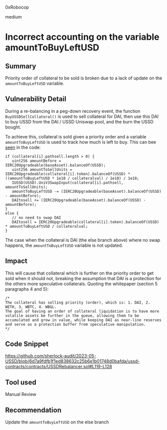 0xRobocop

medium

# Incorrect accounting on the variable amountToBuyLeftUSD

## Summary

Priority order of collateral to be sold is broken due to a lack of update on the `amountToBuyLeftUSD` variable.

## Vulnerability Detail

During a re-balancing in a peg-down recovery event, the function `BuyUSSDSellCollateral()` is used to sell collateral for DAI, then use this DAI to buy USSD from the DAI / USSD Uniswap pool, and the burn the USSD bought.

To achieve this, collateral is sold given a priority order and a variable `amountToBuyLeftUSD` is used to track how much is left to buy. This can bee [seen](https://github.com/sherlock-audit/2023-05-USSD/blob/6d7a9fdfb1f1ed838632c25b6e1b01748d0bafda/ussd-contracts/contracts/USSDRebalancer.sol#L119-L128) in the code:

```solidity
if (collateral[i].pathsell.length > 0) {
   uint256 amountBefore = IERC20Upgradeable(baseAsset).balanceOf(USSD);
   uint256 amountToSellUnits = IERC20Upgradeable(collateral[i].token).balanceOf(USSD) * ((amountToBuyLeftUSD * 1e18 / collateralval) / 1e18) / 1e18;
   IUSSD(USSD).UniV3SwapInput(collateral[i].pathsell, amountToSellUnits);
   amountToBuyLeftUSD -= (IERC20Upgradeable(baseAsset).balanceOf(USSD) - amountBefore);
   DAItosell += (IERC20Upgradeable(baseAsset).balanceOf(USSD) - amountBefore);
} 
else {
   // no need to swap DAI
   DAItosell = IERC20Upgradeable(collateral[i].token).balanceOf(USSD) * amountToBuyLeftUSD / collateralval;
}
```

The case when the collateral is DAI (the else branch above) where no swap happens, the `amountToBuyLeftUSD` variable is not updated. 

## Impact

This will cause that collateral which is further on the priority order to get sold when it should not, breaking the assumption that DAI is a protection for the others more speculative collaterals. Quoting the whitepaper (section 5 paragraphs 4 and 5):

```solidity
/*
The collateral has selling priority (order), which is: 1. DAI, 2. WETH, 3. WBTC, 4. WBGL.
The goal of having an order of collateral liquidation is to have more volatile assets be further in the queue, allowing them to be accumulated and grow in value, while keeping DAI as near-line reserves and serve as a protection buffer from speculative manipulation.
*/
```

## Code Snippet

https://github.com/sherlock-audit/2023-05-USSD/blob/6d7a9fdfb1f1ed838632c25b6e1b01748d0bafda/ussd-contracts/contracts/USSDRebalancer.sol#L119-L128

## Tool used

Manual Review

## Recommendation

Update the `amountToBuyLeftUSD` on the else branch